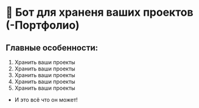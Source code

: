 # 🧳 Бот для храненя ваших проектов (-Портфолио)

## Главные особенности:
1. Хранить ваши проекты
2. Хранить ваши проекты
3. Хранить ваши проекты
4. Хранить ваши проекты
5. Хранить ваши проекты
- И это всё что он может!
